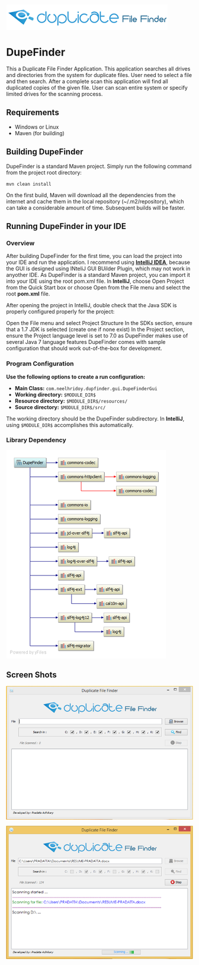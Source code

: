 ![](/resources/image/banner.png)

DupeFinder
==========
This a Duplicate File Finder Application. This application searches all drives and directories from the system for duplicate files. User need to select a file and then search. After a complete scan this application will find all duplicated copies of the given file. User can scan entire system or specify limited drives for the scanning process.

## Requirements
- Windows or Linux
- Maven (for building)

## Building DupeFinder
DupeFinder is a standard Maven project. Simply run the following command from the project root directory:

    mvn clean install
On the first build, Maven will download all the dependencies from the internet and cache them in the local repository (~/.m2/repository), which can take a considerable amount of time. Subsequent builds will be faster.

## Running DupeFinder in your IDE

### Overview

After building DupeFinder for the first time, you can load the project into your IDE and run the application. I recommend using [**IntelliJ IDEA**](http://www.jetbrains.com/idea/), because the GUI is designed using INteliJ GUI BUilder Plugin, which may not work in anyother IDE. As DupeFinder is a standard Maven project, you can import it into your IDE using the root pom.xml file. In **IntelliJ**, choose Open Project from the Quick Start box or choose Open from the File menu and select the root **pom.xml** file.

After opening the project in IntelliJ, double check that the Java SDK is properly configured properly for the project:

Open the File menu and select Project Structure
In the SDKs section, ensure that a 1.7 JDK is selected (create one if none exist)
In the Project section, ensure the Project language level is set to 7.0 as DupeFinder makes use of several Java 7 language features
DupeFinder comes with sample configuration that should work out-of-the-box for development.

### Program Configuration

**Use the following options to create a run configuration:**

- **Main Class:** 			`com.neelhridoy.dupfinder.gui.DupeFinderGui`
- **Working directory:** 	`$MODULE_DIR$`
- **Resource directory:** 	`$MODULE_DIR$/resources/`
- **Source directory:** 	`$MODULE_DIR$/src/`

The working directory should be the DupeFinder subdirectory. In **IntelliJ**, using `$MODULE_DIR$` accomplishes this automatically.

### Library Dependency


![](/resources/image/dependency_diagram.png)


## Screen Shots


![](/resources/image/Screenshot.png)

![](/resources/image/Screenshot1.png)


